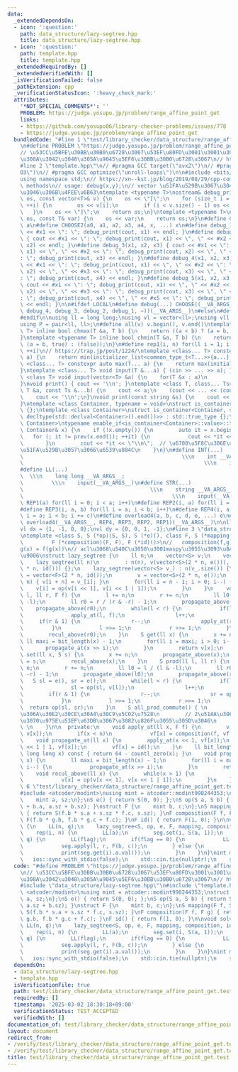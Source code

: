 ```yaml
---
data:
  _extendedDependsOn:
  - icon: ':question:'
    path: data_structure/lazy-segtree.hpp
    title: data_structure/lazy-segtree.hpp
  - icon: ':question:'
    path: template.hpp
    title: template.hpp
  _extendedRequiredBy: []
  _extendedVerifiedWith: []
  _isVerificationFailed: false
  _pathExtension: cpp
  _verificationStatusIcon: ':heavy_check_mark:'
  attributes:
    '*NOT_SPECIAL_COMMENTS*': ''
    PROBLEM: https://judge.yosupo.jp/problem/range_affine_point_get
    links:
    - https://github.com/yosupo06/library-checker-problems/issues/778
    - https://judge.yosupo.jp/problem/range_affine_point_get
  bundledCode: "#line 1 \"test/library_checker/data_structure/range_affine_point_get.test.cpp\"\
    \n#define PROBLEM \"https://judge.yosupo.jp/problem/range_affine_point_get\"\n\
    // \u53CC\u5BFE\u30BB\u30B0\u6728\u3067\u53EF\u80FD\u3001\u3001\u3060\u304C\u3068\
    \u308A\u3042\u3048\u305A\u9045\u5EF6\u30BB\u30B0\u6728\u3067\n// https://github.com/yosupo06/library-checker-problems/issues/778\n\
    #line 2 \"template.hpp\"\n// #pragma GCC target(\"avx2\")\n// #pragma GCC optimize(\"\
    O3\")\n// #pragma GCC optimize(\"unroll-loops\")\n\n#include <bits/stdc++.h>\n\
    using namespace std;\n// https://xn--kst.jp/blog/2019/08/29/cpp-comp/\n// debug\
    \ methods\n// usage: debug(x,y);\n// vector \u51FA\u529B\u3067\u304D\u308B\u3088\
    \u3046\u306B\u4FEE\u6B63\ntemplate <typename T>\nostream& debug_print(ostream&\
    \ os, const vector<T>& v) {\n    os << \"[\";\n    for (size_t i = 0; i < v.size();\
    \ ++i) {\n        os << v[i];\n        if (i < v.size() - 1) os << \", \";\n \
    \   }\n    os << \"]\";\n    return os;\n}\ntemplate <typename T>\nostream& debug_print(ostream&\
    \ os, const T& var) {\n    os << var;\n    return os;\n}\n#define CHOOSE(a) CHOOSE2\
    \ a\n#define CHOOSE2(a0, a1, a2, a3, a4, x, ...) x\n#define debug_1(x1) { cout\
    \ << #x1 << \": \"; debug_print(cout, x1) << endl; }\n#define debug_2(x1, x2)\
    \ { cout << #x1 << \": \"; debug_print(cout, x1) << \", \" << #x2 << \": \"; debug_print(cout,\
    \ x2) << endl; }\n#define debug_3(x1, x2, x3) { cout << #x1 << \": \"; debug_print(cout,\
    \ x1) << \", \" << #x2 << \": \"; debug_print(cout, x2) << \", \" << #x3 << \"\
    : \"; debug_print(cout, x3) << endl; }\n#define debug_4(x1, x2, x3, x4) { cout\
    \ << #x1 << \": \"; debug_print(cout, x1) << \", \" << #x2 << \": \"; debug_print(cout,\
    \ x2) << \", \" << #x3 << \": \"; debug_print(cout, x3) << \", \" << #x4 << \"\
    : \"; debug_print(cout, x4) << endl; }\n#define debug_5(x1, x2, x3, x4, x5) {\
    \ cout << #x1 << \": \"; debug_print(cout, x1) << \", \" << #x2 << \": \"; debug_print(cout,\
    \ x2) << \", \" << #x3 << \": \"; debug_print(cout, x3) << \", \" << #x4 << \"\
    : \"; debug_print(cout, x4) << \", \" << #x5 << \": \"; debug_print(cout, x5)\
    \ << endl; }\n\n#ifdef LOCAL\n#define debug(...) CHOOSE((__VA_ARGS__, debug_5,\
    \ debug_4, debug_3, debug_2, debug_1, ~))(__VA_ARGS__)\n#else\n#define debug(...)\n\
    #endif\n\nusing ll = long long;\nusing vl = vector<ll>;\nusing vll = vector<vl>;\n\
    using P = pair<ll, ll>;\n#define all(v) v.begin(), v.end()\ntemplate <typename\
    \ T> inline bool chmax(T &a, T b) {\n    return ((a < b) ? (a = b, true) : (false));\n\
    }\ntemplate <typename T> inline bool chmin(T &a, T b) {\n    return ((a > b) ?\
    \ (a = b, true) : (false));\n}\n#define rep1(i, n) for(ll i = 1; i <= ((ll)n);\
    \ ++i)\n// https://trap.jp/post/1224/\ntemplate <class... T> constexpr auto min(T...\
    \ a) {\n    return min(initializer_list<common_type_t<T...>>{a...});\n}\ntemplate\
    \ <class... T> constexpr auto max(T... a) {\n    return max(initializer_list<common_type_t<T...>>{a...});\n\
    }\ntemplate <class... T> void input(T &...a) { (cin >> ... >> a); }\ntemplate\
    \ <class T> void input(vector<T> &a) {\n    for(T &x : a)\n        cin >> x;\n\
    }\nvoid print() { cout << '\\n'; }\ntemplate <class T, class... Ts> void print(const\
    \ T &a, const Ts &...b) {\n    cout << a;\n    (cout << ... << (cout << ' ', b));\n\
    \    cout << '\\n';\n}\nvoid print(const string &s) {\n    cout << s << '\\n';\n\
    }\ntemplate <class Container, typename = void>\nstruct is_container : std::false_type\
    \ {};\ntemplate <class Container>\nstruct is_container<Container, std::void_t<decltype(std::declval<Container>().begin()),\
    \ decltype(std::declval<Container>().end())>> : std::true_type {};\ntemplate <class\
    \ Container>\ntypename enable_if<is_container<Container>::value>::type print(const\
    \ Container& x) {\n    if (!x.empty()) {\n        auto it = x.begin();\n     \
    \   for (; it != prev(x.end()); ++it) {\n            cout << *it << \" \";\n \
    \       }\n        cout << *it << \"\\n\";  // \u6700\u5F8C\u306E\u8981\u7D20\u3092\
    \u51FA\u529B\u3057\u3066\u6539\u884C\n    }\n}\n#define INT(...)             \
    \                                                  \\\n    int __VA_ARGS__;  \
    \                                                         \\\n    input(__VA_ARGS__)\n\
    #define LL(...)                                                              \
    \  \\\n    long long __VA_ARGS__;                                            \
    \         \\\n    input(__VA_ARGS__)\n#define STR(...)                       \
    \                                        \\\n    string __VA_ARGS__;         \
    \                                               \\\n    input(__VA_ARGS__)\n#define\
    \ REP1(a) for(ll i = 0; i < a; i++)\n#define REP2(i, a) for(ll i = 0; i < a; i++)\n\
    #define REP3(i, a, b) for(ll i = a; i < b; i++)\n#define REP4(i, a, b, c) for(ll\
    \ i = a; i < b; i += c)\n#define overload4(a, b, c, d, e, ...) e\n#define rep(...)\
    \ overload4(__VA_ARGS__, REP4, REP3, REP2, REP1)(__VA_ARGS__)\n\nll inf = 3e18;\n\
    vl dx = {1, -1, 0, 0};\nvl dy = {0, 0, 1, -1};\n#line 3 \"data_structure/lazy-segtree.hpp\"\
    \ntemplate <class S, S (*op)(S, S), S (*e)(), class F, S (*mapping)(F, S),\n \
    \         F (*composition)(F, F), F (*id)()>\n//   composition(f,g)(x) = f\u2218\
    g(x) = f(g(x))\n// acl\u3068\u540C\u3058\u3001maspy\u3055\u3093\u8A18\u4E8B\u3068\
    \u9006\nstruct lazy_segtree {\n    ll n;\n    vector<S> v;\n    vector<F> vf;\n\
    \    lazy_segtree(ll n)\n        : n(n), v(vector<S>(2 * n, e())), vf(vector<F>(2\
    \ * n, id())) {};\n    lazy_segtree(vector<S> v_) : n(v_.size()) {\n        vf\
    \ = vector<F>(2 * n, id());\n        v = vector<S>(2 * n, e());\n        rep(i,\
    \ n) { v[i + n] = v_[i]; }\n        for(ll i = n - 1; i > 0; i--) {\n        \
    \    v[i] = op(v[i << 1], v[i << 1 | 1]);\n        }\n    }\n    void apply(ll\
    \ l, ll r, F f) {\n        l += n;\n        r += n;\n        ll l0 = l / (l &\
    \ -l);\n        ll r0 = r / (r & -r) - 1;\n        propagate_above(l0);\n    \
    \    propagate_above(r0);\n        while(l < r) {\n            if(l & 1) {\n \
    \               apply_at(l, f);\n                l++;\n            }\n       \
    \     if(r & 1) {\n                r--;\n                apply_at(r, f);\n   \
    \         }\n            l >>= 1;\n            r >>= 1;\n        }\n        recul_above(l0);\n\
    \        recul_above(r0);\n    }\n    S get(ll x) {\n        x += n;\n       \
    \ ll maxi = bit_length(x) - 1;\n        for(ll i = maxi; i > 0; i--) {\n     \
    \       propagate_at(x >> i);\n        }\n        return v[x];\n    }\n    void\
    \ set(ll x, S s) {\n        x += n;\n        propagate_above(x);\n        v[x]\
    \ = s;\n        recul_above(x);\n    }\n    S prod(ll l, ll r) {\n        l +=\
    \ n;\n        r += n;\n        ll l0 = l / (l & -l);\n        ll r0 = r / (r &\
    \ -r) - 1;\n        propagate_above(l0);\n        propagate_above(r0);\n     \
    \   S sl = e(), sr = e();\n        while(l < r) {\n            if(l & 1) {\n \
    \               sl = op(sl, v[l]);\n                l++;\n            }\n    \
    \        if(r & 1) {\n                r--;\n                sr = op(v[r], sr);\n\
    \            }\n            l >>= 1;\n            r >>= 1;\n        }\n      \
    \  return op(sl, sr);\n    }\n    S all_prod_commute() { \n        // \u53EF\u63DB\
    \u306A\u30E2\u30CE\u30A4\u30C9\u5C02\u7528\n        // 2\u51AA\u306B\u3059\u308C\
    \u3070\u975E\u53EF\u63DB\u3067\u3082\u826F\u3055\u305D\u3046\n        return v[1];\
    \ \n    }\n\n  private:\n    void apply_at(ll x, F f) {\n        v[x] = mapping(f,\
    \ v[x]);\n        if(x < n)\n            vf[x] = composition(f, vf[x]);\n    }\n\
    \    void propagate_at(ll x) {\n        apply_at(x << 1, vf[x]);\n        apply_at(x\
    \ << 1 | 1, vf[x]);\n        vf[x] = id();\n    }\n    ll bit_length(unsigned\
    \ long long x) const { return 64 - countl_zero(x); }\n    void propagate_above(ll\
    \ x) {\n        ll maxi = bit_length(x) - 1;\n        for(ll i = maxi; i > 0;\
    \ i--) {\n            propagate_at(x >> i);\n        }\n        return;\n    }\n\
    \    void recul_above(ll x) {\n        while(x > 1) {\n            x >>= 1;\n\
    \            v[x] = op(v[x << 1], v[x << 1 | 1]);\n        }\n    }\n};\n#line\
    \ 6 \"test/library_checker/data_structure/range_affine_point_get.test.cpp\"\n\
    #include <atcoder/modint>\nusing mint = atcoder::modint998244353;\nstruct S {\n\
    \    mint a, sz;\n};\nS e() { return S(0, 0); };\nS op(S a, S b) { return S(a.a\
    \ + b.a, a.sz + b.sz); }\nstruct F {\n    mint b, c;\n};\nS mapping(F f, S s)\
    \ { return S(f.b * s.a + s.sz * f.c, s.sz); }\nF composition(F f, F g) { return\
    \ F(f.b * g.b, f.b * g.c + f.c); }\nF id() { return F(1, 0); }\n\nvoid solve()\
    \ {\n    LL(n, q);\n    lazy_segtree<S, op, e, F, mapping, composition, id> seg(n);\n\
    \    rep(i, n) {\n        LL(a);\n        seg.set(i, S(a, 1));\n    }\n    rep(_,\
    \ q) {\n        LL(flag);\n        if(flag == 0) {\n            LL(l, r, b, c);\n\
    \            seg.apply(l, r, F(b, c));\n        } else {\n            LL(i);\n\
    \            print(seg.get(i).a.val());\n        }\n    }\n}\nint main() {\n \
    \   ios::sync_with_stdio(false);\n    std::cin.tie(nullptr);\n    solve();\n}\n"
  code: "#define PROBLEM \"https://judge.yosupo.jp/problem/range_affine_point_get\"\
    \n// \u53CC\u5BFE\u30BB\u30B0\u6728\u3067\u53EF\u80FD\u3001\u3001\u3060\u304C\u3068\
    \u308A\u3042\u3048\u305A\u9045\u5EF6\u30BB\u30B0\u6728\u3067\n// https://github.com/yosupo06/library-checker-problems/issues/778\n\
    #include \"data_structure/lazy-segtree.hpp\"\n#include \"template.hpp\"\n#include\
    \ <atcoder/modint>\nusing mint = atcoder::modint998244353;\nstruct S {\n    mint\
    \ a, sz;\n};\nS e() { return S(0, 0); };\nS op(S a, S b) { return S(a.a + b.a,\
    \ a.sz + b.sz); }\nstruct F {\n    mint b, c;\n};\nS mapping(F f, S s) { return\
    \ S(f.b * s.a + s.sz * f.c, s.sz); }\nF composition(F f, F g) { return F(f.b *\
    \ g.b, f.b * g.c + f.c); }\nF id() { return F(1, 0); }\n\nvoid solve() {\n   \
    \ LL(n, q);\n    lazy_segtree<S, op, e, F, mapping, composition, id> seg(n);\n\
    \    rep(i, n) {\n        LL(a);\n        seg.set(i, S(a, 1));\n    }\n    rep(_,\
    \ q) {\n        LL(flag);\n        if(flag == 0) {\n            LL(l, r, b, c);\n\
    \            seg.apply(l, r, F(b, c));\n        } else {\n            LL(i);\n\
    \            print(seg.get(i).a.val());\n        }\n    }\n}\nint main() {\n \
    \   ios::sync_with_stdio(false);\n    std::cin.tie(nullptr);\n    solve();\n}\n"
  dependsOn:
  - data_structure/lazy-segtree.hpp
  - template.hpp
  isVerificationFile: true
  path: test/library_checker/data_structure/range_affine_point_get.test.cpp
  requiredBy: []
  timestamp: '2025-03-02 18:30:18+09:00'
  verificationStatus: TEST_ACCEPTED
  verifiedWith: []
documentation_of: test/library_checker/data_structure/range_affine_point_get.test.cpp
layout: document
redirect_from:
- /verify/test/library_checker/data_structure/range_affine_point_get.test.cpp
- /verify/test/library_checker/data_structure/range_affine_point_get.test.cpp.html
title: test/library_checker/data_structure/range_affine_point_get.test.cpp
---
```

